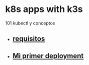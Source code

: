 # k8s apps with k3s
101 kubectl y conceptos

- ## [requisitos](nodos.md)
- ## [Mi primer deployment](deployment.md)
